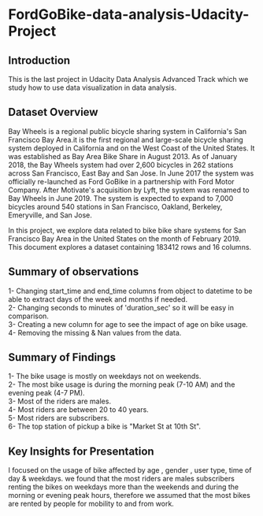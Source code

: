 # FordGoBike-data-analysis-Udacity-Project



## Introduction 
This is the last project in Udacity Data Analysis Advanced Track which we study how to use data visualization in data analysis.

## Dataset Overview
Bay Wheels is a regional public bicycle sharing system in California's San Francisco Bay Area.it is the first regional and large-scale bicycle sharing system deployed in California and on the West Coast of the United States. It was established as Bay Area Bike Share in August 2013. As of January 2018, the Bay Wheels system had over 2,600 bicycles in 262 stations across San Francisco, East Bay and San Jose. In June 2017 the system was officially re-launched as Ford GoBike in a partnership with Ford Motor Company. After Motivate's acquisition by Lyft, the system was renamed to Bay Wheels in June 2019. The system is expected to expand to 7,000 bicycles around 540 stations in San Francisco, Oakland, Berkeley, Emeryville, and San Jose.

In this project, we explore data related to bike bike share systems for San Francisco Bay Area in the United States on the month of February 2019. This document explores a dataset containing 183412 rows and 16 columns.



## Summary of observations

1- Changing start_time and end_time columns from object to datetime to be able to extract days of the week and months if needed.                 
2- Changing seconds to minutes of 'duration_sec' so it will be easy in comparison.                               
3- Creating a new column for age to see the impact of age on bike usage.     
4- Removing the missing &  Nan values from the data.

## Summary of Findings

1- The bike usage is mostly on weekdays not on weekends.                
2- The most bike usage is during the morning peak (7-10 AM) and the evening peak (4-7 PM).                           
3- Most of the riders are males.                    
4- Most riders are between 20 to 40 years.                       
5- Most riders are subscribers.                    
6- The top station of pickup a bike is "Market St at 10th St".


## Key Insights for Presentation
I focused on the usage of bike affected by age , gender , user type, time of day & weekdays. we found that the most riders are males subscribers renting the bikes on weekdays more than the weekends and during the morning or evening peak hours, therefore we assumed that the most bikes are rented by people for mobility to and from work.


